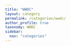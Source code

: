 ```yaml
---
title: "WWDC"
layout: category
permalink: /categories/wwdc/
author_profile: true
taxonomy: WWDC
sidebar:
  nav: "categories"
---
```

